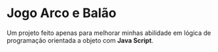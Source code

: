 # Jogo Arco e Balão

Um projeto feito apenas para melhorar minhas abilidade em lógica de 
programação orientada a objeto com __Java Script__.